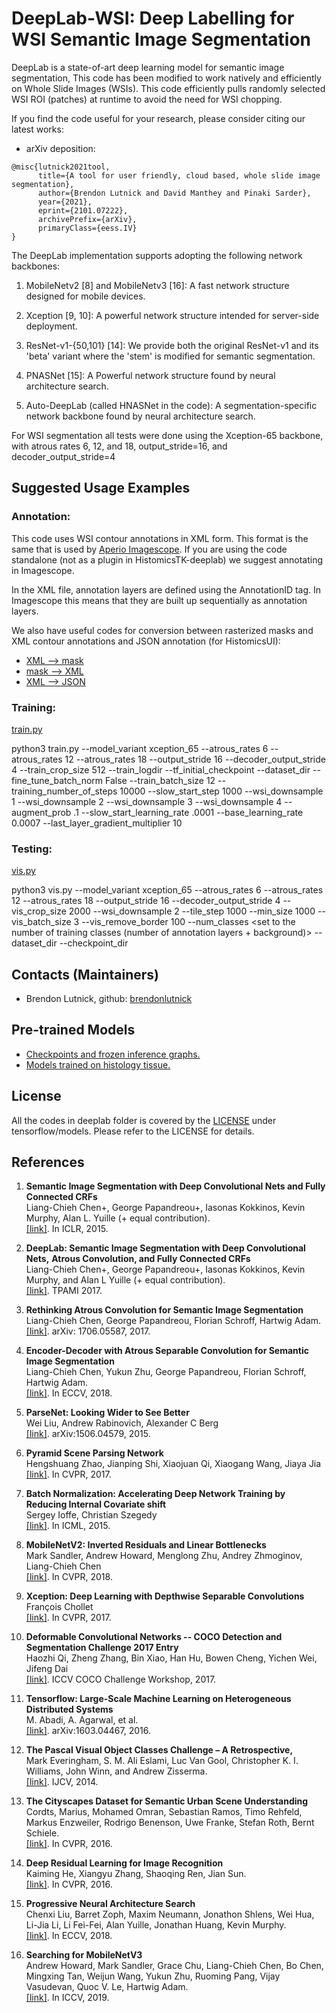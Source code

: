 # DeepLab-WSI: Deep Labelling for WSI Semantic Image Segmentation

DeepLab is a state-of-art deep learning model for semantic image segmentation,
This code has been modified to work natively and efficiently on Whole Slide Images (WSIs).
This code efficiently pulls randomly selected WSI ROI (patches) at runtime to avoid the need for WSI chopping.

If you find the code useful for your research, please consider citing our latest
works:

*   arXiv deposition:

```
@misc{lutnick2021tool,
      title={A tool for user friendly, cloud based, whole slide image segmentation},
      author={Brendon Lutnick and David Manthey and Pinaki Sarder},
      year={2021},
      eprint={2101.07222},
      archivePrefix={arXiv},
      primaryClass={eess.IV}
}
```

The DeepLab implementation supports adopting the following network
backbones:

1.  MobileNetv2 [8] and MobileNetv3 [16]: A fast network structure designed
    for mobile devices.

2.  Xception [9, 10]: A powerful network structure intended for server-side
    deployment.

3.  ResNet-v1-{50,101} [14]: We provide both the original ResNet-v1 and its
    'beta' variant where the 'stem' is modified for semantic segmentation.

4.  PNASNet [15]: A Powerful network structure found by neural architecture
    search.

5.  Auto-DeepLab (called HNASNet in the code): A segmentation-specific network
    backbone found by neural architecture search.

For WSI segmentation all tests were done using the Xception-65 backbone, with atrous rates 6, 12, and 18, output_stride=16, and decoder_output_stride=4

## Suggested Usage Examples

### Annotation:
This code uses WSI contour annotations in XML form. This format is the same that is used by [Aperio Imagescope](https://www.leicabiosystems.com/digital-pathology/manage/aperio-imagescope/). If you are using the code standalone (not as a plugin in HistomicsTK-deeplab) we suggest annotating in Imagescope.

In the XML file, annotation layers are defined using the AnnotationID tag. In Imagescope this means that they are built up sequentially as annotation layers.

We also have useful codes for conversion between rasterized masks and XML contour annotations and JSON annotation (for HistomicsUI):
*   [XML --> mask](https://github.com/SarderLab/HistomicsTK-deeplab/blob/main/histomicstk/deeplab/utils/xml_to_mask.py)
*   [mask --> XML](https://github.com/SarderLab/HistomicsTK-deeplab/blob/main/histomicstk/deeplab/utils/mask_to_xml.py)
*   [XML --> JSON](https://github.com/SarderLab/HistomicsTK-deeplab/blob/main/histomicstk/deeplab/utils/xml_to_json.py)

### Training:
[train.py](https://github.com/SarderLab/HistomicsTK-deeplab/blob/main/histomicstk/deeplab/train.py)

python3 train.py --model_variant xception_65 --atrous_rates 6 --atrous_rates 12 --atrous_rates 18 --output_stride 16 --decoder_output_stride 4 --train_crop_size 512 --train_logdir <directory to save models> --tf_initial_checkpoint <pretrained model> --dataset_dir <directory with training data> --fine_tune_batch_norm False --train_batch_size 12 --training_number_of_steps 10000 --slow_start_step 1000 --wsi_downsample 1 --wsi_downsample 2 --wsi_downsample 3 --wsi_downsample 4 --augment_prob .1 --slow_start_learning_rate .0001 --base_learning_rate 0.0007 --last_layer_gradient_multiplier 10

### Testing:
[vis.py](https://github.com/SarderLab/HistomicsTK-deeplab/blob/main/histomicstk/deeplab/vis.py)

python3 vis.py --model_variant xception_65 --atrous_rates 6 --atrous_rates 12 --atrous_rates 18 --output_stride 16 --decoder_output_stride 4 --vis_crop_size 2000 --wsi_downsample 2 --tile_step 1000 --min_size 1000 --vis_batch_size 3 --vis_remove_border 100 --num_classes <set to the number of training classes (number of annotation layers + background)> --dataset_dir <folder with WSIs> --checkpoint_dir <path to trained model>

## Contacts (Maintainers)

*   Brendon Lutnick, github: [brendonlutnick](https://github.com/brendonlutnick)

## Pre-trained Models

*   <a href='g3doc/model_zoo.md'>Checkpoints and frozen inference graphs.</a><br>
*   <a href='https://athena.ccr.buffalo.edu/#collection/5fa17ef9e8737fef305946fe'>Models trained on histology tissue.</a><br>

## License

All the codes in deeplab folder is covered by the [LICENSE](https://github.com/tensorflow/models/blob/master/LICENSE)
under tensorflow/models. Please refer to the LICENSE for details.

## References

1.  **Semantic Image Segmentation with Deep Convolutional Nets and Fully Connected CRFs**<br />
    Liang-Chieh Chen+, George Papandreou+, Iasonas Kokkinos, Kevin Murphy, Alan L. Yuille (+ equal
    contribution). <br />
    [[link]](https://arxiv.org/abs/1412.7062). In ICLR, 2015.

2.  **DeepLab: Semantic Image Segmentation with Deep Convolutional Nets,**
    **Atrous Convolution, and Fully Connected CRFs** <br />
    Liang-Chieh Chen+, George Papandreou+, Iasonas Kokkinos, Kevin Murphy, and Alan L Yuille (+ equal
    contribution). <br />
    [[link]](http://arxiv.org/abs/1606.00915). TPAMI 2017.

3.  **Rethinking Atrous Convolution for Semantic Image Segmentation**<br />
    Liang-Chieh Chen, George Papandreou, Florian Schroff, Hartwig Adam.<br />
    [[link]](http://arxiv.org/abs/1706.05587). arXiv: 1706.05587, 2017.

4.  **Encoder-Decoder with Atrous Separable Convolution for Semantic Image Segmentation**<br />
    Liang-Chieh Chen, Yukun Zhu, George Papandreou, Florian Schroff, Hartwig Adam.<br />
    [[link]](https://arxiv.org/abs/1802.02611). In ECCV, 2018.

5.  **ParseNet: Looking Wider to See Better**<br />
    Wei Liu, Andrew Rabinovich, Alexander C Berg<br />
    [[link]](https://arxiv.org/abs/1506.04579). arXiv:1506.04579, 2015.

6.  **Pyramid Scene Parsing Network**<br />
    Hengshuang Zhao, Jianping Shi, Xiaojuan Qi, Xiaogang Wang, Jiaya Jia<br />
    [[link]](https://arxiv.org/abs/1612.01105). In CVPR, 2017.

7.  **Batch Normalization: Accelerating Deep Network Training by Reducing Internal Covariate shift**<br />
    Sergey Ioffe, Christian Szegedy <br />
    [[link]](https://arxiv.org/abs/1502.03167). In ICML, 2015.

8.  **MobileNetV2: Inverted Residuals and Linear Bottlenecks**<br />
    Mark Sandler, Andrew Howard, Menglong Zhu, Andrey Zhmoginov, Liang-Chieh Chen<br />
    [[link]](https://arxiv.org/abs/1801.04381). In CVPR, 2018.

9.  **Xception: Deep Learning with Depthwise Separable Convolutions**<br />
    François Chollet<br />
    [[link]](https://arxiv.org/abs/1610.02357). In CVPR, 2017.

10. **Deformable Convolutional Networks -- COCO Detection and Segmentation Challenge 2017 Entry**<br />
    Haozhi Qi, Zheng Zhang, Bin Xiao, Han Hu, Bowen Cheng, Yichen Wei, Jifeng Dai<br />
    [[link]](http://presentations.cocodataset.org/COCO17-Detect-MSRA.pdf). ICCV COCO Challenge
    Workshop, 2017.

11. **Tensorflow: Large-Scale Machine Learning on Heterogeneous Distributed Systems**<br />
    M. Abadi, A. Agarwal, et al. <br />
    [[link]](https://arxiv.org/abs/1603.04467). arXiv:1603.04467, 2016.

12. **The Pascal Visual Object Classes Challenge – A Retrospective,** <br />
    Mark Everingham, S. M. Ali Eslami, Luc Van Gool, Christopher K. I. Williams, John
    Winn, and Andrew Zisserma. <br />
    [[link]](http://host.robots.ox.ac.uk/pascal/VOC/voc2012/). IJCV, 2014.

13. **The Cityscapes Dataset for Semantic Urban Scene Understanding**<br />
    Cordts, Marius, Mohamed Omran, Sebastian Ramos, Timo Rehfeld, Markus Enzweiler, Rodrigo Benenson, Uwe Franke, Stefan Roth, Bernt Schiele. <br />
    [[link]](https://www.cityscapes-dataset.com/). In CVPR, 2016.

14. **Deep Residual Learning for Image Recognition**<br />
    Kaiming He, Xiangyu Zhang, Shaoqing Ren, Jian Sun. <br />
    [[link]](https://arxiv.org/abs/1512.03385). In CVPR, 2016.

15. **Progressive Neural Architecture Search**<br />
    Chenxi Liu, Barret Zoph, Maxim Neumann, Jonathon Shlens, Wei Hua, Li-Jia Li, Li Fei-Fei, Alan Yuille, Jonathan Huang, Kevin Murphy. <br />
    [[link]](https://arxiv.org/abs/1712.00559). In ECCV, 2018.

16. **Searching for MobileNetV3**<br />
    Andrew Howard, Mark Sandler, Grace Chu, Liang-Chieh Chen, Bo Chen, Mingxing Tan, Weijun Wang, Yukun Zhu, Ruoming Pang, Vijay Vasudevan, Quoc V. Le, Hartwig Adam. <br />
    [[link]](https://arxiv.org/abs/1905.02244). In ICCV, 2019.

